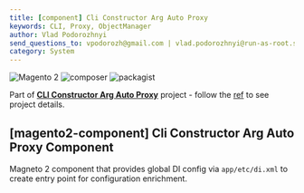 ```yaml
---
title: [component] Cli Constructor Arg Auto Proxy  
keywords: CLI, Proxy, ObjectManager  
author: Vlad Podorozhnyi  
send_questions_to: vpodorozh@gmail.com | vlad.podorozhnyi@run-as-root.sh  
category: System  
---
```

![Magento 2](https://img.shields.io/badge/Magento-2.4.*-orange)
![composer](https://shields.io/badge/composer-v2-darkgreen)
![packagist](https://img.shields.io/badge/packagist-f28d1a)

Part of [**CLI Constructor Arg Auto Proxy**](https://github.com/vpodorozh/CLI-Constructor-Arg-Auto-Proxy) project - follow the [ref](https://github.com/vpodorozh/CLI-Constructor-Arg-Auto-Proxy) to see project details.

## \[magento2-component\] Cli Constructor Arg Auto Proxy Component


Magneto 2 component that provides global DI config via `app/etc/di.xml` to create entry point for configuration enrichment.

